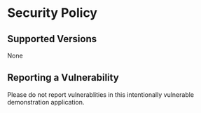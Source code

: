 # Security Policy

## Supported Versions

None

## Reporting a Vulnerability

Please do not report vulnerablities in this intentionally vulnerable demonstration application.

